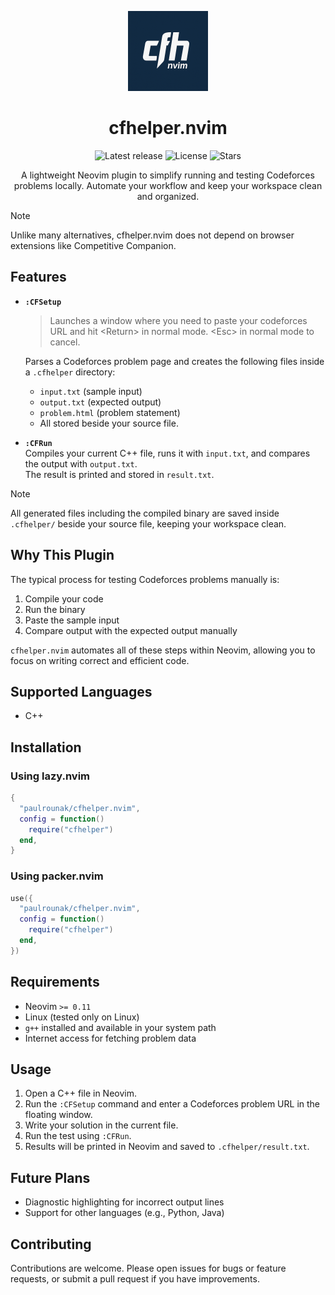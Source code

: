 <p align="center">
  <img width="128" height="128" alt="Logo" src="https://github.com/paulrounak/cfhelper.nvim/blob/main/assets/logo.png" />
</p>

<h1 align="center">cfhelper.nvim</h1>

<p align="center">
    <img alt="Latest release" src="https://img.shields.io/github/v/release/paulrounak/cfhelper.nvim?style=for-the-badge&logo=neovim&color=93c5fd&labelColor=1e293b" />
    <img alt="License" src="https://img.shields.io/github/license/paulrounak/cfhelper.nvim?style=for-the-badge&logo=open-source-initiative&color=fda4af&labelColor=1e293b" />
    <img alt="Stars" src="https://img.shields.io/github/stars/paulrounak/cfhelper.nvim?style=for-the-badge&logo=github&color=ddd6fe&labelColor=1e293b" />
</p>

<p align="center">
  A lightweight Neovim plugin to simplify running and testing Codeforces problems locally.  
  Automate your workflow and keep your workspace clean and organized.
</p>


> [!Note]  
>  Unlike many alternatives, cfhelper.nvim does not depend on browser extensions like Competitive Companion.


## Features

- **`:CFSetup`**  
  > Launches a window where you need to paste your codeforces URL and hit \<Return> in normal mode. \<Esc> in normal mode to cancel.
  
  Parses a Codeforces problem page and creates the following files inside a `.cfhelper` directory:
  - `input.txt` (sample input)
  - `output.txt` (expected output)
  - `problem.html` (problem statement)
  - All stored beside your source file.

- **`:CFRun`**  
  Compiles your current C++ file, runs it with `input.txt`, and compares the output with `output.txt`.  
  The result is printed and stored in `result.txt`.

> [!Note]  
>  All generated files including the compiled binary are saved inside `.cfhelper/` beside your source file, keeping your workspace clean.


## Why This Plugin

The typical process for testing Codeforces problems manually is:

1. Compile your code
2. Run the binary
3. Paste the sample input
4. Compare output with the expected output manually

`cfhelper.nvim` automates all of these steps within Neovim, allowing you to focus on writing correct and efficient code.



## Supported Languages

- C++


## Installation

### Using lazy.nvim

```lua
{
  "paulrounak/cfhelper.nvim",
  config = function()
    require("cfhelper")
  end,
}
```

### Using packer.nvim

```lua
use({
  "paulrounak/cfhelper.nvim",
  config = function()
    require("cfhelper")
  end,
})
```



## Requirements

- Neovim `>= 0.11`
- Linux (tested only on Linux)
- `g++` installed and available in your system path
- Internet access for fetching problem data



## Usage

1. Open a C++ file in Neovim.
2. Run the `:CFSetup` command and enter a Codeforces problem URL in the floating window.
3. Write your solution in the current file.
4. Run the test using `:CFRun`.
5. Results will be printed in Neovim and saved to `.cfhelper/result.txt`.



## Future Plans

- Diagnostic highlighting for incorrect output lines
- Support for other languages (e.g., Python, Java)



## Contributing

Contributions are welcome. Please open issues for bugs or feature requests, or submit a pull request if you have improvements.

